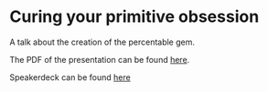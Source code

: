 # Curing your primitive obsession

A talk about the creation of the percentable gem.

The PDF of the presentation can be found [here](presentation.pdf).

Speakerdeck can be found [here](https://speakerdeck.com/ericroberts/making-basic-objects)
